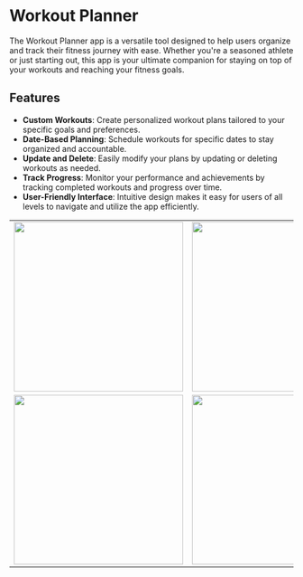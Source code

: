 # Workout Planner

The Workout Planner app is a versatile tool designed to help users organize and track their fitness journey with ease. Whether you're a seasoned athlete or just starting out, this app is your ultimate companion for staying on top of your workouts and reaching your fitness goals.

## Features

- **Custom Workouts**: Create personalized workout plans tailored to your specific goals and preferences.
- **Date-Based Planning**: Schedule workouts for specific dates to stay organized and accountable.
- **Update and Delete**: Easily modify your plans by updating or deleting workouts as needed.
- **Track Progress**: Monitor your performance and achievements by tracking completed workouts and progress over time.
- **User-Friendly Interface**: Intuitive design makes it easy for users of all levels to navigate and utilize the app efficiently.

<table>
  <tr>
    <td><img src="https://github.com/Chathumina12/FitnessApp/assets/142786337/8716fd85-ff25-4160-9370-16535cf2e448" width="300"></td>
    <td><img src="https://github.com/Chathumina12/FitnessApp/assets/142786337/ff0a83f4-3f84-45c7-ba28-b12b01a18fad" width="300"></td>
  </tr>
  <tr>
    <td><img src="https://github.com/Chathumina12/FitnessApp/assets/142786337/e337b5f6-dfd2-4948-8dbd-e1b18b996951" width="300"></td>
    <td><img src="https://github.com/Chathumina12/FitnessApp/assets/142786337/584ab80c-91e6-4b5f-b056-c7a75d15337a" width="300"></td>
  </tr>
</table>
